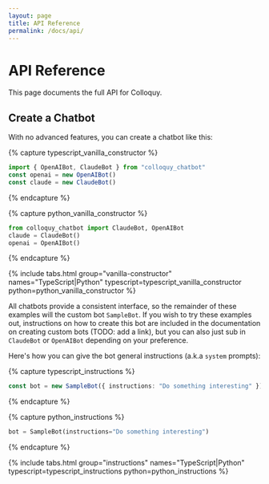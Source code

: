 ```yaml
---
layout: page
title: API Reference
permalink: /docs/api/
---
```


# API Reference

This page documents the full API for Colloquy.

## Create a Chatbot

With no advanced features, you can create a chatbot like this:

{% capture typescript_vanilla_constructor %}
```typescript
import { OpenAIBot, ClaudeBot } from "colloquy_chatbot"
const openai = new OpenAIBot()
const claude = new ClaudeBot()
```
{% endcapture %}

{% capture python_vanilla_constructor %}
```python
from colloquy_chatbot import ClaudeBot, OpenAIBot
claude = ClaudeBot()
openai = OpenAIBot()
```
{% endcapture %}

{% include tabs.html group="vanilla-constructor" names="TypeScript|Python" typescript=typescript_vanilla_constructor python=python_vanilla_constructor %}

All chatbots provide a consistent interface, so the remainder of these examples will the custom bot `SampleBot`. If you wish to try these examples out, instructions on how to create this bot are included in the documentation on creating custom bots (TODO: add a link), but you can also just sub in `ClaudeBot` or `OpenAIBot` depending on your preference.

Here's how you can give the bot general instructions (a.k.a `system` prompts):

{% capture typescript_instructions %}
```typescript
const bot = new SampleBot({ instructions: "Do something interesting" })
```
{% endcapture %}

{% capture python_instructions %}
```python
bot = SampleBot(instructions="Do something interesting")
```
{% endcapture %}

{% include tabs.html group="instructions" names="TypeScript|Python" typescript=typescript_instructions python=python_instructions %}
